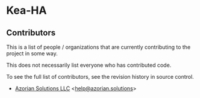 # Kea-HA

## Contributors

This is a list of people / organizations that are currently contributing to the project in
some way.

This does not necessarily list everyone who has contributed code.

To see the full list of contributors, see the revision history in
source control.

- <a href="https://azorian.solutions" target="_blank">Azorian Solutions LLC</a> &lt;<a href="mailto:help@azorian.solutions">help@azorian.solutions</a>&gt;